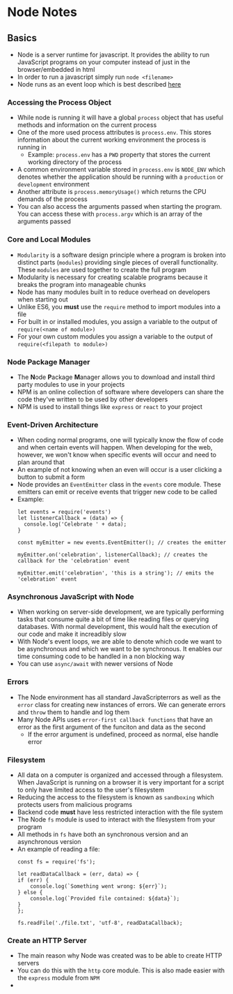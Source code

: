 # Node Notes
## Basics
- Node is a server runtime for javascript.  It provides the ability to run JavaScript programs on your computer instead of just in the browser/embedded in html
- In order to run a javascript simply run `node <filename>`
- Node runs as an event loop which is best described [here](https://nodejs.org/en/docs/guides/event-loop-timers-and-nexttick/)

### Accessing the Process Object
- While node is running it will have a global `process` object that has useful methods and information on the current process
- One of the more used process attributes is `process.env`.  This stores information about the current working environment the process is running in
  - Example: `process.env` has a `PWD` property that stores the current working directory of the process
- A common environment variable stored in `process.env` is `NODE_ENV` which denotes whether the application should be running with a `production` or `development` environment
- Another attribute is `process.memoryUsage()` which returns the CPU demands of the process
- You can also access the arguments passed when starting the program.  You can access these with `process.argv` which is an array of the arguments passed

### Core and Local Modules
- `Modularity` is a software design principle where a program is broken into distinct parts (`modules`) providing single pieces of overall functionality.  These `modules` are used together to create the full program
- Modularity is necessary for creating scalable programs because it breaks the program into manageable chunks
- Node has many modules built in to reduce overhead on developers when starting out
- Unlike ES6, you **must** use the `require` method to import modules into a file
- For built in or installed modules, you assign a variable to the output of `require(<name of module>)`
- For your own custom modules you assign a variable to the output of `require(<filepath to module>)`

### Node Package Manager
- The **N**ode **P**ackage **M**anager allows you to download and install third party modules to use in your projects
- NPM is an online collection of software where developers can share the code they've written to be used by other developers
- NPM is used to install things like `express` or `react` to your project

### Event-Driven Architecture
- When coding normal programs, one will typically know the flow of code and when certain events will happen.  When developing for the web, however, we won't know when specific events will occur and need to plan around that
- An example of not knowing when an even will occur is a user clicking a button to submit a form
- Node provides an `EventEmitter` class in the `events` core module.  These emitters can emit or receive events that trigger new code to be called
- Example:
  ```
  let events = require('events')
  let listenerCallback = (data) => {
    console.log('Celebrate ' + data);
  }

  const myEmitter = new events.EventEmitter(); // creates the emitter

  myEmitter.on('celebration', listenerCallback); // creates the callback for the 'celebration' event

  myEmitter.emit('celebration', 'this is a string'); // emits the 'celebration' event
  ```

### Asynchronous JavaScript with Node
- When working on server-side development, we are typically performing tasks that consume quite a bit of time like reading files or querying databases.  With normal development, this would halt the execution of our code and make it increadibly slow
- With Node's event loops, we are able to denote which code we want to be asynchronous and which we want to be synchronous.  It enables our time consuming code to be handled in a non blocking way
- You can use `async/await` with newer versions of Node

### Errors
- The Node environment has all standard JavaScripterrors as well as the `error` class for creating new instances of errors.  We can generate errors and `throw` them to handle and log them
- Many Node APIs uses `error-first callback functions` that have an error as the first argument of the funciton and data as the second
  - If the error argument is undefined, proceed as normal, else handle error

### Filesystem
- All data on a computer is organized and accessed through a filesystem.  When JavaScript is running on a browser it is very important for a script to only have limited access to the user's filesystem
- Reducing the access to the filesystem is known as `sandboxing` which protects users from malicious programs
- Backend code **must** have less restricted interaction with the file system
- The Node `fs` module is used to interact with the filesystem from your program
- All methods in `fs` have both an synchronous version and an asynchronous version
- An example of reading a file:
    ```
    const fs = require('fs');
    
    let readDataCallback = (err, data) => {
    if (err) {
        console.log(`Something went wrong: ${err}`);
    } else {
        console.log(`Provided file contained: ${data}`);
    }
    };
    
    fs.readFile('./file.txt', 'utf-8', readDataCallback);
    ```

### Create an HTTP Server
- The main reason why Node was created was to be able to create HTTP servers
- You can do this with the `http` core module.  This is also made easier with the `express` module from `NPM`
- 